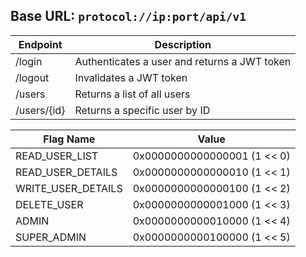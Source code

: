 ## Base URL: `protocol://ip:port/api/v1`

| Endpoint | Description |
| --- | --- |
| /login | Authenticates a user and returns a JWT token |
| /logout | Invalidates a JWT token |
| /users | Returns a list of all users |
| /users/{id} | Returns a specific user by ID |

| Flag Name | Value |
| --- | --- |
| READ_USER_LIST | 0x0000000000000001 (1 << 0) |
| READ_USER_DETAILS | 0x0000000000000010 (1 << 1) |
| WRITE_USER_DETAILS | 0x0000000000000100 (1 << 2) |
| DELETE_USER | 0x0000000000001000 (1 << 3) |
| ADMIN | 0x0000000000010000 (1 << 4) |
| SUPER_ADMIN | 0x0000000000100000 (1 << 5) |
